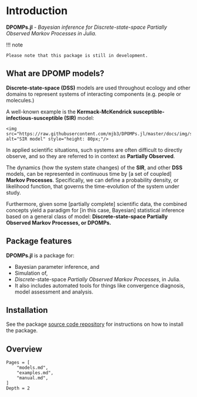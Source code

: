 # Introduction

**DPOMPs.jl** - *Bayesian inference for Discrete-state-space Partially Observed Markov Processes in Julia.*

!!! note

    Please note that this package is still in development.

## What are DPOMP models?
**Discrete-state-space (DSS)** models are used throughout ecology and other domains to represent systems of interacting components (e.g. people or molecules.)

A well-known example is the **Kermack-McKendrick susceptible-infectious-susceptible (SIR)** model:
```@raw html
<img src="https://raw.githubusercontent.com/mjb3/DPOMPs.jl/master/docs/img/sir.png" alt="SIR model" style="height: 80px;"/>
```

In applied scientific situations, such systems are often difficult to directly observe, and so they are referred to in context as **Partially Observed**.

The dynamics (how the system state changes) of the **SIR**, and other **DSS** models, can be represented in continuous time by [a set of coupled] **Markov Processes**. Specifically, we can define a probability density, or likelihood function, that governs the time-evolution of the system under study.

Furthermore, given some [partially complete] scientific data, the combined concepts yield a paradigm for [in this case, Bayesian] statistical inference based on a general class of model:  **Discrete-state-space Partially Observed Markov Processes, or DPOMPs.**

## Package features

**DPOMPs.jl** is a package for:

* Bayesian parameter inference, and
* Simulation of,
* *Discrete*-state-space *Partially Observed Markov Processes*, in Julia.
* It also includes automated tools for things like convergence diagnosis, model assessment and analysis.

## Installation
See the package [source code repository](https://github.com/mjb3/DPOMPs.jl) for instructions on how to install the package.

## Overview

```@contents
Pages = [
    "models.md",
    "examples.md",
    "manual.md",
]
Depth = 2
```
